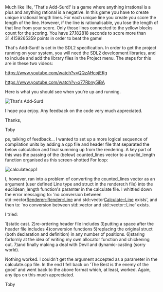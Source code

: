 

Much like life, 'That's Add-Surd!' is a game where anything irrational is a plus and anything rational is a negative. In this game you have to create unique irrational length lines. For each unique line you create you score the length of the line. However, if the line is rationalisable, you lose the length of that line from your score. Only those lines connected to the yellow blocks count for the scoring. You have 27.182818 seconds to score more than 31.4159265359 points in order to beat the game!

That's Add-Surd! is set in the SDL2 specification. In order to get the project running on your system, you will need the SDL2 development libraries, and to include and add the library files in the Project menu. The steps for this are in these two videos:

https://www.youtube.com/watch?v=QQzAHcojEKg

https://www.youtube.com/watch?v=x77Rbny5iBA

Here is what you should see when you're up and running.

![That's Add-Surd](https://user-images.githubusercontent.com/40922682/114428960-ba7b6680-9bb4-11eb-91f3-eed0a35d884a.JPG)


I hope you enjoy. Any feedback on the code very much appreciated.

Thanks,

Toby

ps, talking of feedback... I wanted to set up a more logical sequence of compilation units by adding a cpp file and header file that separated the below calculation and final summing up from the rendering. A key part of this was the passing of the (below) counted_lines vector to a euclid_length function organised as this screen-shotted For loop: 

![calculatecpp1](https://user-images.githubusercontent.com/40922682/114449789-18b44380-9bcd-11eb-8cb9-fda588d49695.JPG)

I, however, ran into a problem of converting the counted_lines vector as an argument (user defined Line type and struct in the renderer.h file) into the euclidean_length function's paramter in the calculate file. I whittled down the error messaging to:
'no conversion between std::vector<Renderer::Render::Line> and std::vector<Calculate::Line> exists', and then to: 'no conversion between std::vector<Line> and std::vector::Line' exists.
  
I tried:

1)static cast.
2)re-ordering header file includes
3)putting a space after the header file includes
4)conversion functions 
5)replacing the original struct (both declaration and definition) in any number of positions.
6)staring forlornly at the idea of writing my own allocator function and chickening out.
7)and finally making a deal with Devil and dynamic-casting (sorry world).

Nothing worked. I couldn't get the argument accepted as a parameter in the calculate.cpp file. In the end I fell back on 'The Best is the enemy of the good' and went back to the above format which, at least, worked.
Again, any tips on this much appreciated.

Toby
